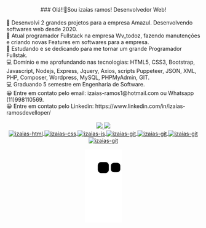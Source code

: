 <div align="center">
  ### Olá!!👋Sou izaias ramos! Desenvolvedor Web!
</div>
</br>
<div align="start">
  🏢 Desenvolvi 2 grandes projetos para a empresa Amazul. Desenvolvendo softwares web desde 2020.<br/>
  🏢 Atual programador Fullstack na empresa Wv_todoz, fazendo manutenções e criando novas Features em softwares para a empresa.<br/>
  💎 Estudando e se dedicando para me tornar um grande Programador Fullstak.                                        <br/>
  💻 Domínio e me aprofundando nas tecnologias: HTML5, CSS3, Bootstrap, Javascript, Nodejs, Express, Jquery, Axios, scripts Puppeteer, JSON, XML, PHP, Composer, Wordpress, MySQL, PHPMyAdmin, GIT.                <br/> 
  💻 Graduando 5 semestre em Engenharia de Software.                               <br/>
  😀 Entre em contato pelo email: izaias-ramos1@hotmail.com ou Whatsapp (11)998110569.                  <br/>
  😀 Entre em contato pelo Linkedin: https://www.linkedin.com/in/izaias-ramosdevelloper/                  <br/>
</div>
</br>
<div align="center">
  <a href="https://github.com/izaiasramos">
  <img height="150em" src="https://github-readme-stats.vercel.app/api?username=izaiasramos&show_icons=true&theme=dracula&include_all_commits=true&count_private=true"/>
  <img height="150em" src="https://github-readme-stats.vercel.app/api/top-langs/?username=izaiasramos&layout=compact&langs_count=7&theme=dracula"/>
</div>
<div align="center">
<div>
<img align="center" alt="izaias-html" height="50" width="50" src=https://icongr.am/devicon/html5-original-wordmark.svg?size=128&color=currentColor/>
<img align="center" alt="izaias-css" height="50" width="50" src=https://icongr.am/devicon/css3-original-wordmark.svg?size=128&color=currentColor/>    
<img align="center" alt="izaias-js" height="50" width="50" src=https://icongr.am/devicon/javascript-original.svg?size=128&color=currentColor/>
 <img align="center" alt="izaias-git" height="70" width="70" src=https://icongr.am/devicon/php-original.svg?size=120&color=currentColor/>
 <img align="center" alt="izaias-git" height="70" width="70" src=https://icongr.am/devicon/java-original.svg?size=128&color=currentColor/>
 <img align="center" alt="izaias-git" height="70" width="70" src=https://icongr.am/devicon/postgresql-original-wordmark.svg?size=120&color=currentColor/>
 <img align="center" alt="izaias-git" height="70" width="70" src=https://icongr.am/devicon/git-original-wordmark.svg?size=128&color=currentColor/>
  </div>    
  

   ![Animação de cobra](https://github.com/rafaballerini/rafaballerini/blob/output/github-contribution-grid-snake.svg)
 

  
